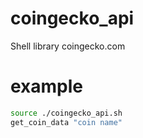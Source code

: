 # coingecko_api
Shell library coingecko.com
# example
```bash
source ./coingecko_api.sh
get_coin_data "coin name"
```
